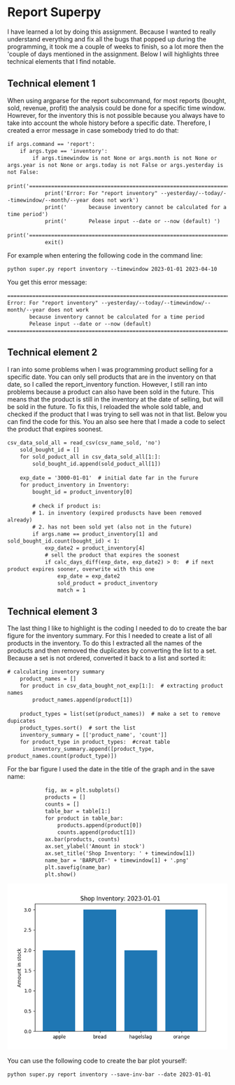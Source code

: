 # Report Superpy ############ 
I have learned a lot by doing this assignment. Because I wanted to really understand everything and fix all the bugs that popped up during the programming, it took me a couple of weeks to finish, so a lot more then the 'couple of days mentioned in the assignment. Below I will highlights three technical elements that I find notable.


## Technical element 1
When using argparse for the report subcommand, for most reports (bought, sold, revenue, profit) the analysis could be done for a specific time window. Howrever, for the inventory this is not possible because you always have to take into account the whole history before a specific date. Therefore, I created a error message in case somebody tried to do that:

``` 
if args.command == 'report':
    if args.type == 'inventory':
        if args.timewindow is not None or args.month is not None or args.year is not None or args.today is not False or args.yesterday is not False:
            print('===============================================================================')
            print('Error: For "report inventory" --yesterday/--today/--timewindow/--month/--year does not work')
            print('       because inventory cannot be calculated for a time period')
            print('       Pelease input --date or --now (default) ')
            print('===============================================================================')
            exit() 
```

For example when entering the following code in the command line:
```
python super.py report inventory --timewindow 2023-01-01 2023-04-10
```

You get this error message:

``` 
===============================================================================
Error: For "report inventory" --yesterday/--today/--timewindow/--month/--year does not work
       because inventory cannot be calculated for a time period
       Pelease input --date or --now (default)
===============================================================================
```


## Technical element 2
I ran into some problems when I was programming product selling for a specific date. You can only sell products that are in the inventory on that date, so I called the report_inventory function. However, I still ran into problems because a product can also have been sold in the future. This means that the product is still in the inventory at the date of selling, but will be sold in the future. To fix this, I reloaded the whole sold table, and checked if the product that I was trying to sell was not in that list. Below you can find the code for this. You an also see here that I made a code to select the product that expires soonest.

```
csv_data_sold_all = read_csv(csv_name_sold, 'no')
    sold_bought_id = []
    for sold_poduct_all in csv_data_sold_all[1:]:
        sold_bought_id.append(sold_poduct_all[1])

    exp_date = '3000-01-01'  # initial date far in the furure
    for product_inventory in Inventory:
        bought_id = product_inventory[0]

        # check if product is:
        # 1. in inventory (expired produscts have been removed already)
        # 2. has not been sold yet (also not in the future)
        if args.name == product_inventory[1] and sold_bought_id.count(bought_id) < 1:                
            exp_date2 = product_inventory[4]
            # sell the product that expires the soonest
            if calc_days_diff(exp_date, exp_date2) > 0:  # if next product expires sooner, overwrite with this one
                exp_date = exp_date2
                sold_product = product_inventory
                match = 1
```

## Technical element 3
The last thing I like to highlight is the coding I needed to do to create the bar figure for the inventory summary. For this I needed to create a list of all products in the inventory. To do this I extracted all the names of the products and then removed the duplicates by converting the list to a set. Because a set is not ordered, converted it back to a list and sorted it:
```
# calculating inventory summary
    product_names = []
    for product in csv_data_bought_not_exp[1:]:  # extracting product names
        product_names.append(product[1])

    product_types = list(set(product_names))  # make a set to remove dupicates
    product_types.sort()  # sort the list
    inventory_summary = [['product_name', 'count']]
    for product_type in product_types:  #creat table
        inventory_summary.append([product_type, product_names.count(product_type)])
```

For the bar figure I used the date in the title of the graph and in the save name:
``` if args.save_inv_bar is True:
            fig, ax = plt.subplots()
            products = []
            counts = []
            table_bar = table[1:]
            for product in table_bar:
                products.append(product[0])
                counts.append(product[1])
            ax.bar(products, counts)  
            ax.set_ylabel('Amount in stock')
            ax.set_title('Shop Inventory: ' + timewindow[1])
            name_bar = 'BARPLOT-' + timewindow[1] + '.png'
            plt.savefig(name_bar)
            plt.show()
```

![Bar plot](BARPLOT-2023-01-01.png)

You can use the following code to create the bar plot yourself:
```
python super.py report inventory --save-inv-bar --date 2023-01-01
```